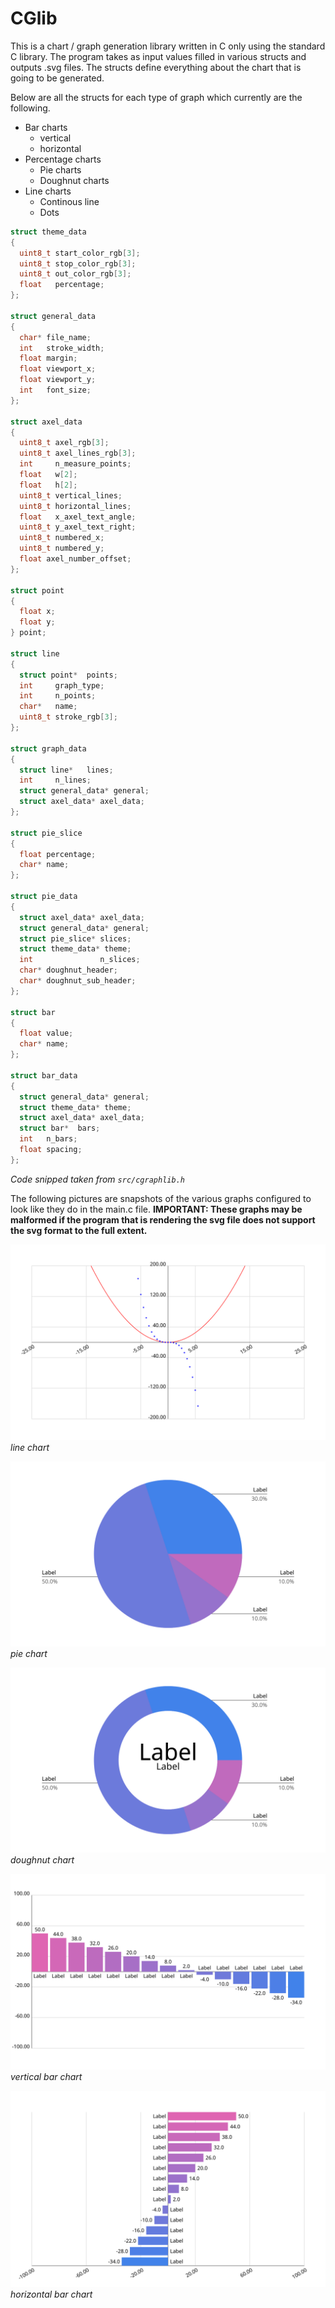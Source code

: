 # CGlib

This is a chart / graph generation library written in C only using the standard C library. The program takes as input values filled in various structs and outputs .svg files. The structs define everything about the chart that is going to be generated.

Below are all the structs for each type of graph which currently are the following.

* Bar charts
  * vertical
  * horizontal
* Percentage charts
  * Pie charts
  * Doughnut charts
* Line charts
  * Continous line
  * Dots

```c
struct theme_data
{
  uint8_t start_color_rgb[3];
  uint8_t stop_color_rgb[3];
  uint8_t out_color_rgb[3];
  float   percentage;
};

struct general_data
{
  char* file_name;
  int   stroke_width;
  float margin;
  float viewport_x; 
  float viewport_y;
  int   font_size;
};

struct axel_data
{
  uint8_t axel_rgb[3];
  uint8_t axel_lines_rgb[3];
  int     n_measure_points;
  float   w[2];
  float   h[2];
  uint8_t vertical_lines;
  uint8_t horizontal_lines;
  float   x_axel_text_angle;
  uint8_t y_axel_text_right;
  uint8_t numbered_x;
  uint8_t numbered_y;
  float axel_number_offset;
};

struct point
{
  float x;
  float y;
} point;

struct line
{
  struct point*  points;
  int     graph_type;
  int     n_points;
  char*   name;
  uint8_t stroke_rgb[3];
};

struct graph_data
{
  struct line*   lines;
  int     n_lines;
  struct general_data* general;
  struct axel_data* axel_data;
};

struct pie_slice
{
  float percentage;
  char* name;
};

struct pie_data
{
  struct axel_data* axel_data;
  struct general_data* general;
  struct pie_slice* slices;
  struct theme_data* theme;
  int               n_slices;
  char* doughnut_header;
  char* doughnut_sub_header;
};

struct bar
{
  float value;
  char* name;
};

struct bar_data
{
  struct general_data* general;
  struct theme_data* theme;
  struct axel_data* axel_data;
  struct bar*  bars;
  int   n_bars;
  float spacing;
};
```
*Code snipped taken from `src/cgraphlib.h`*

The following pictures are snapshots of the various graphs configured to look like they do in the main.c file. **IMPORTANT: These graphs may be malformed if the program that is rendering the svg file does not support the svg format to the full extent.**

![line chart](./svg-out/graph.svg)
*line chart*

![pie chart](./svg-out/pie.svg)
*pie chart*

![doughnut chart](./svg-out/doughnut.svg)
*doughnut chart*

![vertical bar chart](./svg-out/vbar.svg)
*vertical bar chart*

![horizontal bar chart](./svg-out/hbar.svg)
*horizontal bar chart*